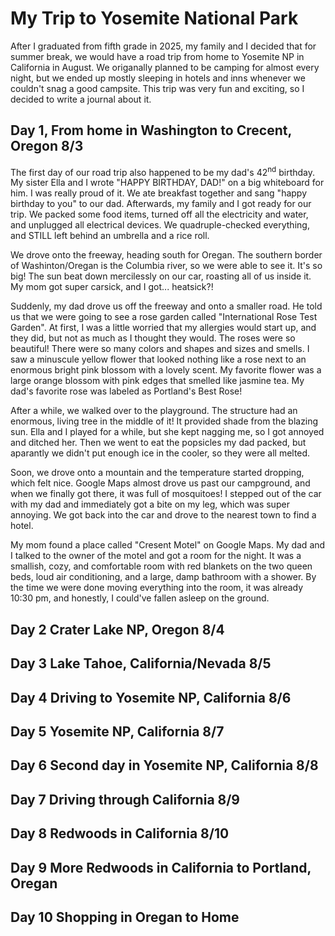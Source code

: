 # My Trip to Yosemite National Park

After I graduated from fifth grade in 2025, my family and I decided that for summer break, we would have a road trip from home to Yosemite NP in California in August. We origanally planned to be camping for almost every night, but we ended up mostly sleeping in hotels and inns whenever we couldn't snag a good campsite. This trip was very fun and exciting, so I decided to write a journal about it.

## Day 1, From home in Washington to Crecent, Oregon 8/3

The first day of our road trip also happened to be my dad's 42<sup>nd</sup> birthday. My sister Ella and I wrote "HAPPY BIRTHDAY, DAD!" on a big whiteboard for him. I was really proud of it. We ate breakfast together and sang "happy birthday to you" to our dad. Afterwards, my family and I got ready for our trip. We packed some food items, turned off all the electricity and water, and unplugged all electrical devices. We quadruple-checked everything, and STILL left behind an umbrella and a rice roll.

We drove onto the freeway, heading south for Oregan. The southern border of Washinton/Oregan is the Columbia river, so we were able to see it. It's so big! The sun beat down mercilessly on our car, roasting all of us inside it. My mom got super carsick, and I got... heatsick?!

Suddenly, my dad drove us off the freeway and onto a smaller road. He told us that we were going to see a rose garden called "International Rose Test Garden". At first, I was a little worried that my allergies would start up, and they did, but not as much as I thought they would. The roses were so beautiful! There were so many colors and shapes and sizes and smells. I saw a minuscule yellow flower that looked nothing like a rose next to an enormous bright pink blossom with a lovely scent. My favorite flower was a large orange blossom with pink edges that smelled like jasmine tea. My dad's favorite rose was labeled as Portland's Best Rose!

After a while, we walked over to the playground. The structure had an enormous, living tree in the middle of it! It provided shade from the blazing sun. Ella and I played for a while, but she kept nagging me, so I got annoyed and ditched her. Then we went to eat the popsicles my dad packed, but aparantly we didn't put enough ice in the cooler, so they were all melted.

Soon, we drove onto a mountain and the temperature started dropping, which felt nice. Google Maps almost drove us past our campground, and when we finally got there, it was full of mosquitoes! I stepped out of the car with my dad and immediately got a bite on my leg, which was super annoying. We got back into the car and drove to the nearest town to find a hotel. 

My mom found a place called "Cresent Motel" on Google Maps. My dad and I talked to the owner of the motel and got a room for the night. It was a smallish, cozy, and comfortable room with red blankets on the two queen beds, loud air conditioning, and a large, damp bathroom with a shower. By the time we were done moving everything into the room, it was already 10:30 pm, and honestly, I could've fallen asleep on the ground.

## Day 2 Crater Lake NP, Oregon 8/4



## Day 3 Lake Tahoe, California/Nevada 8/5



## Day 4 Driving to Yosemite NP, California 8/6



## Day 5 Yosemite NP, California 8/7



## Day 6 Second day in Yosemite NP, California 8/8


## Day 7 Driving through California 8/9


## Day 8 Redwoods in California 8/10


## Day 9 More Redwoods in California to Portland, Oregan


## Day 10 Shopping in Oregan to Home


